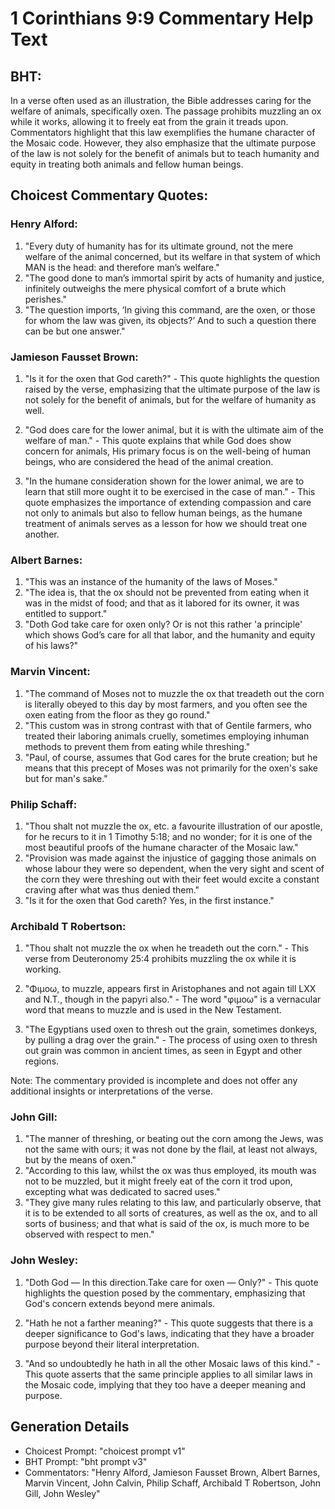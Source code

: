 # 1 Corinthians 9:9 Commentary Help Text

## BHT:
In a verse often used as an illustration, the Bible addresses caring for the welfare of animals, specifically oxen. The passage prohibits muzzling an ox while it works, allowing it to freely eat from the grain it treads upon. Commentators highlight that this law exemplifies the humane character of the Mosaic code. However, they also emphasize that the ultimate purpose of the law is not solely for the benefit of animals but to teach humanity and equity in treating both animals and fellow human beings.

## Choicest Commentary Quotes:
### Henry Alford:
1. "Every duty of humanity has for its ultimate ground, not the mere welfare of the animal concerned, but its welfare in that system of which MAN is the head: and therefore man’s welfare."
2. "The good done to man’s immortal spirit by acts of humanity and justice, infinitely outweighs the mere physical comfort of a brute which perishes."
3. "The question imports, ‘In giving this command, are the oxen, or those for whom the law was given, its objects?’ And to such a question there can be but one answer."

### Jamieson Fausset Brown:
1. "Is it for the oxen that God careth?" - This quote highlights the question raised by the verse, emphasizing that the ultimate purpose of the law is not solely for the benefit of animals, but for the welfare of humanity as well.

2. "God does care for the lower animal, but it is with the ultimate aim of the welfare of man." - This quote explains that while God does show concern for animals, His primary focus is on the well-being of human beings, who are considered the head of the animal creation.

3. "In the humane consideration shown for the lower animal, we are to learn that still more ought it to be exercised in the case of man." - This quote emphasizes the importance of extending compassion and care not only to animals but also to fellow human beings, as the humane treatment of animals serves as a lesson for how we should treat one another.

### Albert Barnes:
1. "This was an instance of the humanity of the laws of Moses."
2. "The idea is, that the ox should not be prevented from eating when it was in the midst of food; and that as it labored for its owner, it was entitled to support."
3. "Doth God take care for oxen only? Or is not this rather 'a principle' which shows God’s care for all that labor, and the humanity and equity of his laws?"

### Marvin Vincent:
1. "The command of Moses not to muzzle the ox that treadeth out the corn is literally obeyed to this day by most farmers, and you often see the oxen eating from the floor as they go round." 
2. "This custom was in strong contrast with that of Gentile farmers, who treated their laboring animals cruelly, sometimes employing inhuman methods to prevent them from eating while threshing."
3. "Paul, of course, assumes that God cares for the brute creation; but he means that this precept of Moses was not primarily for the oxen's sake but for man's sake."

### Philip Schaff:
1. "Thou shalt not muzzle the ox, etc. a favourite illustration of our apostle, for he recurs to it in 1 Timothy 5:18; and no wonder; for it is one of the most beautiful proofs of the humane character of the Mosaic law."
2. "Provision was made against the injustice of gagging those animals on whose labour they were so dependent, when the very sight and scent of the corn they were threshing out with their feet would excite a constant craving after what was thus denied them."
3. "Is it for the oxen that God careth? Yes, in the first instance."

### Archibald T Robertson:
1. "Thou shalt not muzzle the ox when he treadeth out the corn." - This verse from Deuteronomy 25:4 prohibits muzzling the ox while it is working. 

2. "Φιμοω, to muzzle, appears first in Aristophanes and not again till LXX and N.T., though in the papyri also." - The word "φιμοω" is a vernacular word that means to muzzle and is used in the New Testament.

3. "The Egyptians used oxen to thresh out the grain, sometimes donkeys, by pulling a drag over the grain." - The process of using oxen to thresh out grain was common in ancient times, as seen in Egypt and other regions.

Note: The commentary provided is incomplete and does not offer any additional insights or interpretations of the verse.

### John Gill:
1. "The manner of threshing, or beating out the corn among the Jews, was not the same with ours; it was not done by the flail, at least not always, but by the means of oxen." 
2. "According to this law, whilst the ox was thus employed, its mouth was not to be muzzled, but it might freely eat of the corn it trod upon, excepting what was dedicated to sacred uses."
3. "They give many rules relating to this law, and particularly observe, that it is to be extended to all sorts of creatures, as well as the ox, and to all sorts of business; and that what is said of the ox, is much more to be observed with respect to men."

### John Wesley:
1. "Doth God — In this direction.Take care for oxen — Only?" - This quote highlights the question posed by the commentary, emphasizing that God's concern extends beyond mere animals. 

2. "Hath he not a farther meaning?" - This quote suggests that there is a deeper significance to God's laws, indicating that they have a broader purpose beyond their literal interpretation. 

3. "And so undoubtedly he hath in all the other Mosaic laws of this kind." - This quote asserts that the same principle applies to all similar laws in the Mosaic code, implying that they too have a deeper meaning and purpose.


## Generation Details
- Choicest Prompt: "choicest prompt v1"
- BHT Prompt: "bht prompt v3"
- Commentators: "Henry Alford, Jamieson Fausset Brown, Albert Barnes, Marvin Vincent, John Calvin, Philip Schaff, Archibald T Robertson, John Gill, John Wesley"
